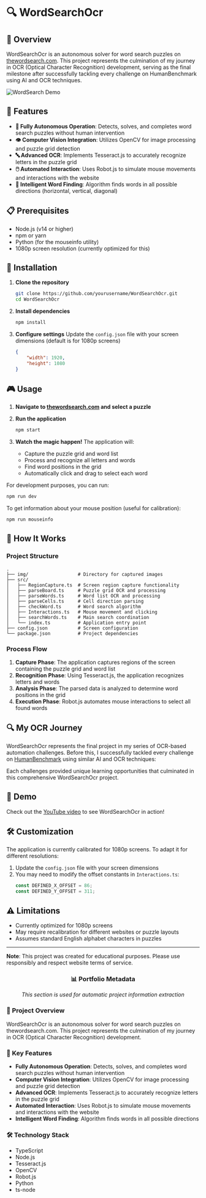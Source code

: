 # 🔍 WordSearchOcr

## 🌟 Overview

WordSearchOcr is an autonomous solver for word search puzzles on [thewordsearch.com](https://thewordsearch.com/). This project represents the culmination of my journey in OCR (Optical Character Recognition) development, serving as the final milestone after successfully tackling every challenge on HumanBenchmark using AI and OCR techniques.

![WordSearch Demo](https://i.imgur.com/placeholder.jpg)

## 🚀 Features

- **🤖 Fully Autonomous Operation**: Detects, solves, and completes word search puzzles without human intervention
- **👁️ Computer Vision Integration**: Utilizes OpenCV for image processing and puzzle grid detection
- **🔤 Advanced OCR**: Implements Tesseract.js to accurately recognize letters in the puzzle grid
- **🖱️ Automated Interaction**: Uses Robot.js to simulate mouse movements and interactions with the website
- **🧩 Intelligent Word Finding**: Algorithm finds words in all possible directions (horizontal, vertical, diagonal)

## 📋 Prerequisites

- Node.js (v14 or higher)
- npm or yarn
- Python (for the mouseinfo utility)
- 1080p screen resolution (currently optimized for this)

## 🔧 Installation

1. **Clone the repository**
   ```bash
   git clone https://github.com/yourusername/WordSearchOcr.git
   cd WordSearchOcr
   ```

2. **Install dependencies**
   ```bash
   npm install
   ```

3. **Configure settings**
   Update the `config.json` file with your screen dimensions (default is for 1080p screens)
   ```json
   {
       "width": 1920,
       "height": 1080
   }
   ```

## 🎮 Usage

1. **Navigate to [thewordsearch.com](https://thewordsearch.com/) and select a puzzle**

2. **Run the application**
   ```bash
   npm start
   ```

3. **Watch the magic happen!** The application will:
   - Capture the puzzle grid and word list
   - Process and recognize all letters and words
   - Find word positions in the grid
   - Automatically click and drag to select each word

For development purposes, you can run:
```bash
npm run dev
```

To get information about your mouse position (useful for calibration):
```bash
npm run mouseinfo
```

## 🧠 How It Works

### Project Structure

```
.
├── img/                  # Directory for captured images
├── src/
│   ├── RegionCapture.ts  # Screen region capture functionality
│   ├── parseBoard.ts     # Puzzle grid OCR and processing
│   ├── parseWords.ts     # Word list OCR and processing
│   ├── parseCells.ts     # Cell direction parsing
│   ├── checkWord.ts      # Word search algorithm
│   ├── Interactions.ts   # Mouse movement and clicking
│   ├── searchWords.ts    # Main search coordination
│   └── index.ts          # Application entry point
├── config.json           # Screen configuration
└── package.json          # Project dependencies
```

### Process Flow

1. **Capture Phase**: The application captures regions of the screen containing the puzzle grid and word list
2. **Recognition Phase**: Using Tesseract.js, the application recognizes letters and words
3. **Analysis Phase**: The parsed data is analyzed to determine word positions in the grid
4. **Execution Phase**: Robot.js automates mouse interactions to select all found words

## 🔍 My OCR Journey

WordSearchOcr represents the final project in my series of OCR-based automation challenges. Before this, I successfully tackled every challenge on [HumanBenchmark](https://humanbenchmark.com/) using similar AI and OCR techniques:

Each challenges provided unique learning opportunities that culminated in this comprehensive WordSearchOcr project.

## 🎥 Demo

Check out the [YouTube video](https://www.youtube.com/watch?v=KIiOrXnvHj8) to see WordSearchOcr in action!

## 🛠️ Customization

The application is currently calibrated for 1080p screens. To adapt it for different resolutions:

1. Update the `config.json` file with your screen dimensions
2. You may need to modify the offset constants in `Interactions.ts`:
   ```typescript
   const DEFINED_X_OFFSET = 86;
   const DEFINED_Y_OFFSET = 311;
   ```

## ⚠️ Limitations

- Currently optimized for 1080p screens
- May require recalibration for different websites or puzzle layouts
- Assumes standard English alphabet characters in puzzles

---

**Note**: This project was created for educational purposes. Please use responsibly and respect website terms of service.

<!-- PORTFOLIO_METADATA_START -->
<div align="center">
  <h3>📊 Portfolio Metadata</h3>
  <p><em>This section is used for automatic project information extraction</em></p>
</div>

### 📜 Project Overview
WordSearchOcr is an autonomous solver for word search puzzles on thewordsearch.com. This project represents the culmination of my journey in OCR (Optical Character Recognition) development.

### 🎯 Key Features
- **Fully Autonomous Operation**: Detects, solves, and completes word search puzzles without human intervention
- **Computer Vision Integration**: Utilizes OpenCV for image processing and puzzle grid detection
- **Advanced OCR**: Implements Tesseract.js to accurately recognize letters in the puzzle grid
- **Automated Interaction**: Uses Robot.js to simulate mouse movements and interactions with the website
- **Intelligent Word Finding**: Algorithm finds words in all possible directions

### 🛠️ Technology Stack
- TypeScript
- Node.js
- Tesseract.js
- OpenCV
- Robot.js
- Python
- ts-node
<!-- PORTFOLIO_METADATA_END -->
